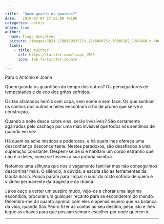 ```yaml
---

title:  "Quem guarda os guardas?"
date:   2019-07-07 17:35:00 +0100
categories: herois
share: true
author:
  name: Tiago Gonçalves
  picture: /images/8821_1290189535233_1245080252_30885102_1208648_n_400x400.jpg
  links:
    - title: twitter
      url: https://twitter.com/tiago_1989
      icon: fab fa-twitter-square

---
```

Para o António e Joana


Quem guarda os guardiões do tempo dos outros? Os perseguidores de tempestades e do eco dos gritos sofridos.


Os tão afamados heróis sem capa, sem nome e sem face. Os que sonham os sonhos dos outros e neles encontram o fio de prumo que serve a construção.


Quando a noite desce sobre eles, serão invisíveis?
São certamente agarrados pelo cachaço por uma mão invisível que todos nós sentimos de quando em vez.


Há quem os ache místicos e poderosos, e há quem lhes ofereça uma desconfiança desconcertante.
Nestes paradoxos, são desafiados a uma superação constante. Despem-se de si e habitam um corpo estranho que não é o deles, como se fossem a sua própria sombra.


Notamos uma silhueta que nos é vagamente familiar mas não conseguimos descortinar mais.
O silêncio, a dúvida, a escuta  são as ferramentas da labuta diária.
Pouco param para limpar o suor do rosto sofrido de quem é vizinho permanente da tragédia e do drama.

Já os ouço a verter um suspiro mudo, vejo-os a chorar uma lágrima escondida, procurar um qualquer recanto para se esconderem do mundo.
Relembro-me do quanto aprendi com eles e apenas espero que na balança da vida, quando São Pedro fizer as contas ao seu destino, pese isto e lhes legue as chaves para que possam sempre escolher por onde querem ir.







---
